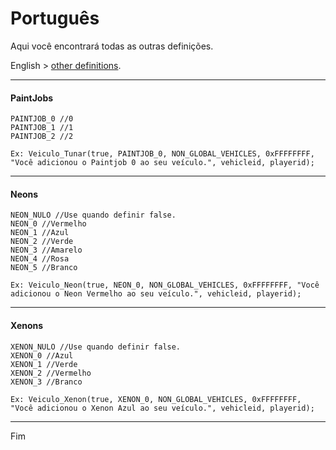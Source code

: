 # Português

Aqui você encontrará todas as outras definições.

English > [other definitions](https://github.com/Walkerxinho7/Veiculo-Funcoes/blob/main/others/other_definitions.eng.md).

-----------------------

#### PaintJobs

```pawn
PAINTJOB_0 //0
PAINTJOB_1 //1
PAINTJOB_2 //2

Ex: Veiculo_Tunar(true, PAINTJOB_0, NON_GLOBAL_VEHICLES, 0xFFFFFFFF, "Você adicionou o Paintjob 0 ao seu veículo.", vehicleid, playerid);
```

-----------------------

#### Neons

```pawn
NEON_NULO //Use quando definir false.
NEON_0 //Vermelho
NEON_1 //Azul
NEON_2 //Verde
NEON_3 //Amarelo
NEON_4 //Rosa
NEON_5 //Branco

Ex: Veiculo_Neon(true, NEON_0, NON_GLOBAL_VEHICLES, 0xFFFFFFFF, "Você adicionou o Neon Vermelho ao seu veículo.", vehicleid, playerid);
```

-----------------------

#### Xenons

```pawn
XENON_NULO //Use quando definir false.
XENON_0 //Azul
XENON_1 //Verde
XENON_2 //Vermelho
XENON_3 //Branco

Ex: Veiculo_Xenon(true, XENON_0, NON_GLOBAL_VEHICLES, 0xFFFFFFFF, "Você adicionou o Xenon Azul ao seu veículo.", vehicleid, playerid);
```

-----------------------

Fim